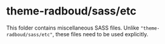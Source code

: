 # theme-radboud/sass/etc

This folder contains miscellaneous SASS files. Unlike `"theme-radboud/sass/etc"`, these files
need to be used explicitly.
